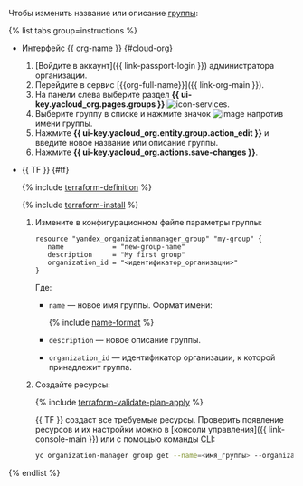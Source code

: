 Чтобы изменить название или описание [группы](../../organization/concepts/groups.md):

{% list tabs group=instructions %}

- Интерфейс {{ org-name }} {#cloud-org}

  1. [Войдите в аккаунт]({{ link-passport-login }}) администратора организации.
  1. Перейдите в сервис [{{org-full-name}}]({{ link-org-main }}).
  1. На панели слева выберите раздел **{{ ui-key.yacloud_org.pages.groups }}** ![icon-services](../../_assets/console-icons/persons.svg).
  1. Выберите группу в списке и нажмите значок ![image](../../_assets/console-icons/ellipsis.svg) напротив имени группы.
  1. Нажмите **{{ ui-key.yacloud_org.entity.group.action_edit }}** и введите новое название или описание группы.
  1. Нажмите **{{ ui-key.yacloud_org.actions.save-changes }}**.

- {{ TF }} {#tf}

  {% include [terraform-definition](../../_tutorials/_tutorials_includes/terraform-definition.md) %}

  {% include [terraform-install](../../_includes/terraform-install.md) %}

  1. Измените в конфигурационном файле параметры группы:

     ```hcl
     resource "yandex_organizationmanager_group" "my-group" {
        name            = "new-group-name"
        description     = "My first group"
        organization_id = "<идентификатор_организации>"
     }
     ```

     Где:
     * `name` — новое имя группы. Формат имени:

       {% include [name-format](../../_includes/name-format.md) %}

     * `description` — новое описание группы.
     * `organization_id` — идентификатор организации, к которой принадлежит группа.
  1. Создайте ресурсы:

     {% include [terraform-validate-plan-apply](../../_tutorials/_tutorials_includes/terraform-validate-plan-apply.md) %}

     {{ TF }} создаст все требуемые ресурсы. Проверить появление ресурсов и их настройки можно в [консоли управления]({{ link-console-main }}) или с помощью команды [CLI](../../cli/):

     ```bash
     yc organization-manager group get --name=<имя_группы> --organization-id=<идентификатор_организации>
     ```

{% endlist %}